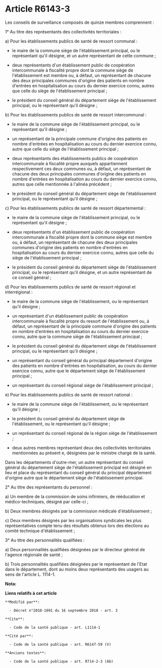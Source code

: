 # Article R6143-3

Les conseils de surveillance composés de quinze membres comprennent : 

1° Au titre des représentants des collectivités territoriales : 

a) Pour les établissements publics de santé de ressort communal :

- le maire de la commune siège de l'établissement principal, ou le représentant qu'il désigne, et un autre représentant de
cette commune ;

- deux représentants d'un établissement public de coopération intercommunale à fiscalité propre dont la commune siège de
l'établissement est membre ou, à défaut, un représentant de chacune des deux principales communes d'origine des patients en
nombre d'entrées en hospitalisation au cours du dernier exercice connu, autres que celle du siège de l'établissement
principal ;

- le président du conseil général du département siège de l'établissement principal, ou le représentant qu'il désigne ; 

b) Pour les établissements publics de santé de ressort intercommunal :

- le maire de la commune siège de l'établissement principal, ou le représentant qu'il désigne ;

- un représentant de la principale commune d'origine des patients en nombre d'entrées en hospitalisation au cours du dernier
exercice connu, autre que celle du siège de l'établissement principal ;

- deux représentants des établissements publics de coopération intercommunale à fiscalité propre auxquels appartiennent
respectivement ces deux communes ou, à défaut, un représentant de chacune des deux principales communes d'origine des
patients en nombre d'entrées en hospitalisation au cours du dernier exercice connu, autres que celle mentionnée à l'alinéa
précédent ;

- le président du conseil général du département siège de l'établissement principal, ou le représentant qu'il désigne ; 

c) Pour les établissements publics de santé de ressort départemental :

- le maire de la commune siège de l'établissement principal, ou le représentant qu'il désigne ;

- deux représentants d'un établissement public de coopération intercommunale à fiscalité propre dont la commune siège est
membre ou, à défaut, un représentant de chacune des deux principales communes d'origine des patients en nombre d'entrées en
hospitalisation au cours du dernier exercice connu, autres que celle du siège de l'établissement principal ;

- le président du conseil général du département siège de l'établissement principal, ou le représentant qu'il désigne, et un
autre représentant de ce conseil général ; 

d) Pour les établissements publics de santé de ressort régional et interrégional :

- le maire de la commune siège de l'établissement, ou le représentant qu'il désigne ;

- un représentant d'un établissement public de coopération intercommunale à fiscalité propre du ressort de l'établissement
ou, à défaut, un représentant de la principale commune d'origine des patients en nombre d'entrées en hospitalisation au cours
du dernier exercice connu, autre que la commune siège de l'établissement principal ;

- le président du conseil général du département siège de l'établissement principal, ou le représentant qu'il désigne ;

- un représentant du conseil général du principal département d'origine des patients en nombre d'entrées en hospitalisation,
au cours du dernier exercice connu, autre que le département siège de l'établissement principal ;

- un représentant du conseil régional siège de l'établissement principal ; 

e) Pour les établissements publics de santé de ressort national :

- le maire de la commune siège de l'établissement, ou le représentant qu'il désigne ;

- le président du conseil général du département siège de l'établissement, ou le représentant qu'il désigne ;

- un représentant du conseil régional de la région siège de l'établissement ;

- deux autres membres représentant deux des collectivités territoriales mentionnées au présent e, désignées par le ministre
chargé de la santé. 

Dans les départements d'outre-mer, un autre représentant du conseil général du département siège de l'établissement principal
est désigné en lieu et place du représentant du conseil général du principal département d'origine autre que le département
siège de l'établissement principal. 

2° Au titre des représentants du personnel : 

a) Un membre de la commission de soins infirmiers, de rééducation et médico-techniques, désigné par celle-ci ; 

b) Deux membres désignés par la commission médicale d'établissement ; 

c) Deux membres désignés par les organisations syndicales les plus représentatives compte tenu des résultats obtenus lors des
élections au comité technique d'établissement ; 

3° Au titre des personnalités qualifiées : 

a) Deux personnalités qualifiées désignées par le directeur général de l'agence régionale de santé ; 

b) Trois personnalités qualifiées désignées par le représentant de l'Etat dans le département, dont au moins deux
représentants des usagers au sens de l'article L. 1114-1.

**Nota:**



**Liens relatifs à cet article**

	**Modifié par**:

	  - Décret n°2010-1091 du 16 septembre 2010 - art. 3

	**Cite**:

	  - Code de la santé publique - art. L1114-1

	**Cité par**:

	  - Code de la santé publique - art. R6147-59 (V)

	**Anciens textes**:

	  - Code de la santé publique - art. R714-2-3 (Ab)
